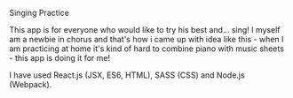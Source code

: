 Singing Practice

This app is for everyone who would like to try his best and... sing! I myself am a newbie in chorus and that's how i came up with idea like this - when I am practicing at home it's kind of hard to combine piano with music sheets - this app is doing it for me!

I have used React.js (JSX, ES6, HTML), SASS (CSS) and Node.js (Webpack).
